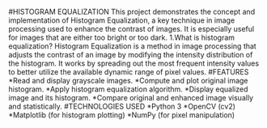 #HISTOGRAM EQUALIZATION
This project demonstrates the concept and implementation of Histogram Equalization, a key technique in image processing used to enhance the contrast of images. It is especially useful for images that are either too bright or too dark.
1.What is histogram equalization?
Histogram Equalization is a method in image processing that adjusts the contrast of an image by modifying the intensity distribution of the histogram. It works by spreading out the most frequent intensity values to better utilize the available dynamic range of pixel values.
#FEATURES
*Read and display grayscale images.
*Compute and plot original image histogram.
*Apply histogram equalization algorithm.
*Display equalized image and its histogram.
*Compare original and enhanced image visually and statistically.
#TECHNOLOGIES USED
*Python 3
*OpenCV (cv2)
*Matplotlib (for histogram plotting)
*NumPy (for pixel manipulation)





